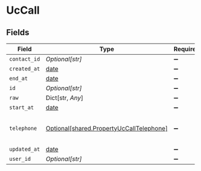 # UcCall


## Fields

| Field                                                                                      | Type                                                                                       | Required                                                                                   | Description                                                                                |
| ------------------------------------------------------------------------------------------ | ------------------------------------------------------------------------------------------ | ------------------------------------------------------------------------------------------ | ------------------------------------------------------------------------------------------ |
| `contact_id`                                                                               | *Optional[str]*                                                                            | :heavy_minus_sign:                                                                         | N/A                                                                                        |
| `created_at`                                                                               | [date](https://docs.python.org/3/library/datetime.html#date-objects)                       | :heavy_minus_sign:                                                                         | N/A                                                                                        |
| `end_at`                                                                                   | [date](https://docs.python.org/3/library/datetime.html#date-objects)                       | :heavy_minus_sign:                                                                         | N/A                                                                                        |
| `id`                                                                                       | *Optional[str]*                                                                            | :heavy_minus_sign:                                                                         | N/A                                                                                        |
| `raw`                                                                                      | Dict[str, *Any*]                                                                           | :heavy_minus_sign:                                                                         | N/A                                                                                        |
| `start_at`                                                                                 | [date](https://docs.python.org/3/library/datetime.html#date-objects)                       | :heavy_minus_sign:                                                                         | N/A                                                                                        |
| `telephone`                                                                                | [Optional[shared.PropertyUcCallTelephone]](../../models/shared/propertyuccalltelephone.md) | :heavy_minus_sign:                                                                         | The telephone number called                                                                |
| `updated_at`                                                                               | [date](https://docs.python.org/3/library/datetime.html#date-objects)                       | :heavy_minus_sign:                                                                         | N/A                                                                                        |
| `user_id`                                                                                  | *Optional[str]*                                                                            | :heavy_minus_sign:                                                                         | N/A                                                                                        |